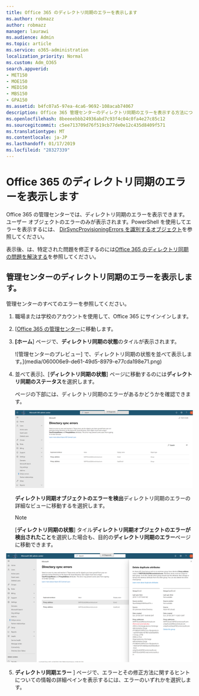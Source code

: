 ```yaml
---
title: Office 365 のディレクトリ同期のエラーを表示します
ms.author: robmazz
author: robmazz
manager: laurawi
ms.audience: Admin
ms.topic: article
ms.service: o365-administration
localization_priority: Normal
ms.custom: Adm_O365
search.appverid:
- MET150
- MOE150
- MED150
- MBS150
- GPA150
ms.assetid: b4fc07a5-97ea-4ca6-9692-108acab74067
description: Office 365 管理センターのディレクトリ同期のエラーを表示する方法について説明します。
ms.openlocfilehash: 8beeeebbb24936abd7c93f4c04c0fa4e27c85c12
ms.sourcegitcommit: c5ee713709d76f519cb77de0e12c435d8409f571
ms.translationtype: MT
ms.contentlocale: ja-JP
ms.lasthandoff: 01/17/2019
ms.locfileid: "28327339"
---
```

# <a name="view-directory-synchronization-errors-in-office-365"></a>Office 365 のディレクトリ同期のエラーを表示します

Office 365 の管理センターでは、ディレクトリ同期のエラーを表示できます。ユーザー オブジェクトのエラーのみが表示されます。PowerShell を使用してエラーを表示するには、 [DirSyncProvisioningErrors を識別するオブジェクト](https://docs.microsoft.com/azure/active-directory/hybrid/how-to-connect-syncservice-duplicate-attribute-resiliency)を参照してください。

表示後、は、特定された問題を修正するのには[Office 365 のディレクトリ同期の問題を解決する](fix-problems-with-directory-synchronization.md)を参照してください。
  
## <a name="view-directory-synchronization-errors-in-the-admin-center"></a>管理センターのディレクトリ同期のエラーを表示します。

管理センターのすべてのエラーを参照してください。
  
1. 職場または学校のアカウントを使用して、Office 365 にサインインします。 
    
2. [[Office 365 の管理センター](https://support.office.com/article/758befc4-0888-4009-9f14-0d147402fd23)に移動します。
    
3. **[ホーム**] ページで、**ディレクトリ同期の状態**のタイルが表示されます。 
    
    ![管理センターのプレビュー] で、ディレクトリ同期の状態を並べて表示します。](media/060006e9-de61-49d5-8979-e77cda198e71.png)
  
4. 並べて表示]、[**ディレクトリ同期の状態**] ページに移動するのには**ディレクトリ同期のステータス**を選択します。 
    
    ページの下部には、ディレクトリ同期のエラーがあるかどうかを確認できます。
    
    ![[ディレクトリ同期の状態] ページで、ディレクトリ同期オブジェクトのエラーがあるかどうかを確認できます。](media/882094a3-80d3-4aae-b90b-78b27047974c.png)
  
    **ディレクトリ同期オブジェクトのエラーを検出**ディレクトリ同期のエラーの詳細なビューに移動するを選択します。 
    
    > [!NOTE]
    > [**ディレクトリ同期の状態**] タイル**ディレクトリ同期オブジェクトのエラーが検出されたこと**を選択した場合も、目的の**ディレクトリ同期のエラー**ページに移動できます。 
  
![ディレクトリ同期エラーのページ](media/a6e302d4-6be7-4e3a-b4b5-81c5a2c02952.png)
  
5. **ディレクトリ同期エラー** ] ページで、エラーとその修正方法に関するヒントについての情報の詳細ペインを表示するには、エラーのいずれかを選択します。 
